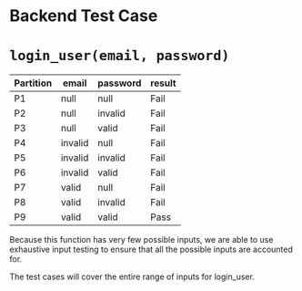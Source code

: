 # Backend Test Case

# `login_user(email, password)`

| Partition | email   | password | result |
|-----------|---------|----------|--------|
| P1        | null    | null     | Fail   |
| P2        | null    | invalid  | Fail   |
| P3        | null    | valid    | Fail   |
| P4        | invalid | null     | Fail   |
| P5        | invalid | invalid  | Fail   |
| P6        | invalid | valid    | Fail   |
| P7        | valid   | null     | Fail   |
| P8        | valid   | invalid  | Fail   |
| P9        | valid   | valid    | Pass   |

Because this function has very few possible inputs, we are able to use exhaustive input testing to ensure that all the possible inputs are accounted for.

The test cases will cover the entire range of inputs for login_user.